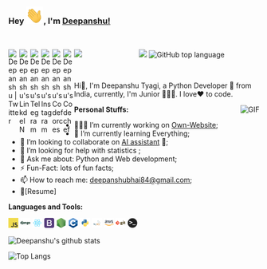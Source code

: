 ### Hey <img alt="GIF" src="https://raw.githubusercontent.com/Brillianttyagi/Brillianttyagi/master/hand.gif" width=35 />, I'm [Deepanshu!](https://deepu84.github.io/portfolio/index.html) 

<br/>

![](https://visitor-badge.glitch.me/badge?page_id=brillianttyagi.brillianttyagi)
![GitHub top language](https://img.shields.io/github/languages/top/brillianttyagi/Brilliant-_assistant?style=plastic)
<a href="https://twitter.com/imaprogramr">
  <img align="left" alt="Deepanshu | Twitter" width="22px" src="https://cdn.jsdelivr.net/npm/simple-icons@v3/icons/twitter.svg" />
</a>
<a href="https://www.linkedin.com/in/deepanshu-tyagi-355855198/">
  <img align="left" alt="Deepanshu's LinkdeIN" width="22px" src="https://cdn.jsdelivr.net/npm/simple-icons@v3/icons/linkedin.svg" />
</a>
<a href="https://t.me/brillianttyagi">
  <img align="left" alt="Deepanshu's Telegram" width="22px" src="https://cdn.jsdelivr.net/npm/simple-icons@v3/icons/telegram.svg" />
</a>
<a href="https://www.instagram.com/ttyagi_boy84/">
  <img align="left" alt="Deepanshu's Instagram" width="22px" src="https://cdn.jsdelivr.net/npm/simple-icons@v3/icons/instagram.svg" />
</a>
<a href="https://codeforces.com/profile/Brillianttyagi">
  <img align="left" alt="Deepanshu's Codeforces" width="22px" src="https://cdn.jsdelivr.net/npm/simple-icons@v3/icons/codeforces.svg" />
</a>
<a href="https://www.codechef.com/users/yesimaprogramr">
  <img align="left" alt="Deepanshu's Codechef" width="22px" src="https://cdn.jsdelivr.net/npm/simple-icons@v3/icons/codechef.svg" />
</a>
<img width=130px align="left" src="https://github.com/ellerbrock/open-source-badges/blob/master/badges/open-source-v1/open-source-150x25.png?raw=true" />

<br />



Hi👋, I'm Deepanshu Tyagi, a Python Developer 🚀 from India, currently, I'm Junior 🙍🏽‍♂️. I love❤️ to code.

  <img align="right" alt="GIF" src="https://media.giphy.com/media/ZVik7pBtu9dNS/giphy.gif" />
  
**Personal Stuffs:**

- 👨🏽‍💻 I’m currently working on [Own-Website](http://www.programmerspot.ninja/);
- 🌱 I’m currently learning Everything; 
- 👯 I’m looking to collaborate on [AI assistant]() 🤝;
- 🤔 I’m looking for help with statistics ;
- 💬 Ask me about: Python and Web development;
- ⚡️ Fun-Fact: lots of fun facts;
- 📫 How to reach me: deepanshubhai84@gmail.com;
- 📝[Resume]

**Languages and Tools:**  

<code><img height="20" src="https://raw.githubusercontent.com/github/explore/80688e429a7d4ef2fca1e82350fe8e3517d3494d/topics/javascript/javascript.png"></code>
<code><img height="20" src="https://raw.githubusercontent.com/github/explore/80688e429a7d4ef2fca1e82350fe8e3517d3494d/topics/django/django.png"></code>
<code><img height="20" src="https://raw.githubusercontent.com/github/explore/80688e429a7d4ef2fca1e82350fe8e3517d3494d/topics/react/react.png"></code>
<code><img height="20" src="https://raw.githubusercontent.com/github/explore/5c058a388828bb5fde0bcafd4bc867b5bb3f26f3/topics/bootstrap/bootstrap.png"></code>
<code><img height="20" src="https://raw.githubusercontent.com/github/explore/80688e429a7d4ef2fca1e82350fe8e3517d3494d/topics/nodejs/nodejs.png"></code>
<code><img height="20" src="https://raw.githubusercontent.com/github/explore/80688e429a7d4ef2fca1e82350fe8e3517d3494d/topics/cpp/cpp.png"></code>
<code><img height="20" src="https://raw.githubusercontent.com/github/explore/80688e429a7d4ef2fca1e82350fe8e3517d3494d/topics/python/python.png"></code>
<code><img height="20" src="https://raw.githubusercontent.com/github/explore/80688e429a7d4ef2fca1e82350fe8e3517d3494d/topics/mysql/mysql.png"></code>
<code><img height="20" src="https://raw.githubusercontent.com/github/explore/80688e429a7d4ef2fca1e82350fe8e3517d3494d/topics/aws/aws.png"></code>
<code><img height="20" src="https://raw.githubusercontent.com/github/explore/80688e429a7d4ef2fca1e82350fe8e3517d3494d/topics/git/git.png"></code>
<code><img height="20" src="https://raw.githubusercontent.com/github/explore/80688e429a7d4ef2fca1e82350fe8e3517d3494d/topics/terminal/terminal.png"></code>

![Deepanshu's github stats](https://github-readme-stats.vercel.app/api?username=brillianttyagi)

![Top Langs](https://github-readme-stats.vercel.app/api/top-langs/?username=brillianttyagi )

